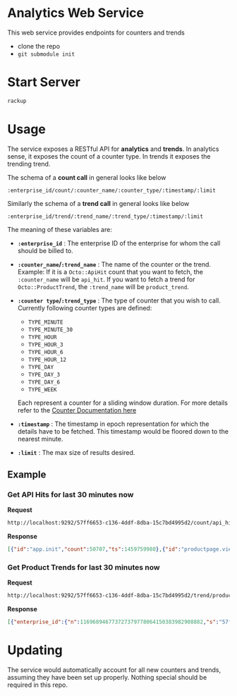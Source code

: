 # Analytics Web Service

This web service provides endpoints for counters and trends

- clone the repo
- `git submodule init`

# Start Server

```bash
rackup
```

# Usage

The service exposes a RESTful API for **analytics** and **trends**. In analytics sense, it exposes the count of a counter type. In trends it exposes the trending trend.

The schema of a **count call** in general looks like below

```
:enterprise_id/count/:counter_name/:counter_type/:timestamp/:limit
```

Similarly the schema of a **trend call** in general looks like below

```
:enterprise_id/trend/:trend_name/:trend_type/:timestamp/:limit
```

The meaning of these variables are:

- **`:enterprise_id`** : The enterprise ID of the enterprise for whom the call should be billed to.
- **`:counter_name`/`:trend_name`** : The name of the counter or the trend. Example: If it is a `Octo::ApiHit` count that you want to fetch, the `:counter_name` will be `api_hit`. If you want to fetch a trend for `Octo::ProductTrend`, the `:trend_name` will be `product_trend`. 
- **`:counter type`/`:trend_type`** : The type of counter that you wish to call. Currently following counter types are defined:
	-  	`TYPE_MINUTE`
	- 	`TYPE_MINUTE_30`
	-	`TYPE_HOUR`
	-	`TYPE_HOUR_3`
	- 	`TYPE_HOUR_6`
	-  `TYPE_HOUR_12`
	-  `TYPE_DAY`
	-  `TYPE_DAY_3`
	-  `TYPE_DAY_6`
	-  `TYPE_WEEK`
	
	Each represent a counter for a sliding window duration. For more details refer to the [Counter Documentation here](https://bitbucket.org/auroraborealisinc/gems/src/1420c68d6a96ea58d67a07cc8ed14c4a392cd211/octo-core/lib/octocore/counter.rb?at=master&fileviewer=file-view-default#counter.rb-12)
- **`:timestamp`** : The timestamp in epoch representation for which the details have to be fetched. This timestamp would be floored down to the nearest minute.
- **`:limit`** : The max size of results desired.

## Example


### Get API Hits for last 30 minutes now

**Request**

```bash
http://localhost:9292/57ff6653-c136-4ddf-8dba-15c7bd4995d2/count/api_hit/type_minute_30/now/10
```

**Response**

```json
[{"id":"app.init","count":50707,"ts":1459759980},{"id":"productpage.view","count":50706,"ts":1459759980}]
```

### Get Product Trends for last 30 minutes now

**Request**

```bash
http://localhost:9292/57ff6653-c136-4ddf-8dba-15c7bd4995d2/trend/product_trend/type_minute_30/now/10
```

**Response**

```json
[{"enterprise_id":{"n":116968946773727379778064150383982908882,"s":"57ff6653-c136-4ddf-8dba-15c7bd4995d2"},"id":100,"price":99.99,"name":"Smartphone Series 100","routeurl":"/Home/DealsOfTheDay/34","customid":null,"categories":["shopping","handbags","rajasthani"],"tags":["handbags","aldo","yellow"],"updated_at":"2016-04-04T07:59:00.025Z","created_at":"2016-04-04T07:59:00.025Z"}]
```

# Updating

The service would automatically account for all new counters and trends, assuming they have been set up properly. Nothing special should be required in this repo.
